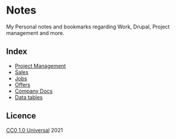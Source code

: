 # Notes
My Personal notes and bookmarks regarding Work, Drupal, Project management and more.


## Index
- [Project Management](pm.md)
- [Sales](sales.md)
- [Jobs](jobs.md)
- [Offers](offers.md)
- [Company Docs](docs.md)
- [Data tables](data.md)


## Licence
[CC0 1.0 Universal](LICENSE) 2021
